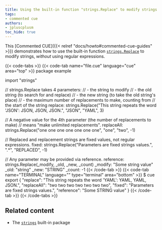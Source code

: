 ```yaml
---
title: Using the built-in function "strings.Replace" to modify strings
tags:
- commented cue
authors:
- jpluscplusm
toc_hide: true
---
```


This [Commented CUE]({{< relref "docs/howto#commented-cue-guides" >}})
demonstrates how to use the built-in function
[`strings.Replace`](https://pkg.go.dev/cuelang.org/go/pkg/strings#Replace)
to modify strings, *without* using regular expressions.

{{< code-tabs >}}
{{< code-tab name="file.cue" language="cue"  area="top" >}}
package example

import "strings"

// strings.Replace takes 4 parameters:
// - the string to modify
// - the old string (to search for and replace)
// - the new string (to take the old string's place)
// - the maximum number of replacements to make, counting from
//   the start of the string
replace: strings.Replace("This string repeats the word 'JSON': JSON, JSON, JSON.", "JSON", "YAML", 3)

// A negative value for the 4th parameter (the number of replacements to make)
// means "make unlimited replacements".
replaceAll: strings.Replace("one one one one one one one", "one", "two", -1)

// Replaced and replacement strings are fixed values, not regular expressions.
fixed: strings.Replace("Parameters are fixed strings values.", ".*", "REPLACED", -1)

// Any parameter may be provided via reference.
reference: strings.Replace(_modify, _old, _new, _count)
_modify:   "Some string value"
_old:      "string"
_new:      "STRING"
_count:    -1
{{< /code-tab >}}
{{< code-tab name="TERMINAL" language="" type="terminal" area="bottom" >}}
$ cue export
{
    "replace": "This string repeats the word 'YAML': YAML, YAML, JSON.",
    "replaceAll": "two two two two two two two",
    "fixed": "Parameters are fixed strings values.",
    "reference": "Some STRING value"
}
{{< /code-tab >}}
{{< /code-tabs >}}

## Related content

- The [`strings`](https://pkg.go.dev/cuelang.org/go/pkg/strings) built-in package
